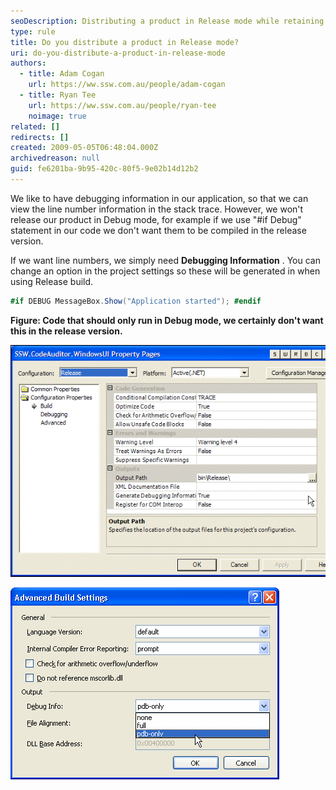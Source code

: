 ```yaml
---
seoDescription: Distributing a product in Release mode while retaining debugging information.
type: rule
title: Do you distribute a product in Release mode?
uri: do-you-distribute-a-product-in-release-mode
authors:
  - title: Adam Cogan
    url: https://ww.ssw.com.au/people/adam-cogan
  - title: Ryan Tee
    url: https://ww.ssw.com.au/people/ryan-tee
    noimage: true
related: []
redirects: []
created: 2009-05-05T06:48:04.000Z
archivedreason: null
guid: fe6201ba-9b95-420c-80f5-9e02b14d12b2
---
```


We like to have debugging information in our application, so that we can view the line number information in the stack trace. However, we won't release our product in Debug mode, for example if we use "#if Debug" statement in our code we don't want them to be compiled in the release version.

If we want line numbers, we simply need **Debugging Information** . You can change an option in the project settings so these will be generated in when using Release build.

<!--endintro-->

```csharp
#if DEBUG MessageBox.Show("Application started"); #endif
```

**Figure: Code that should only run in Debug mode, we certainly don't want this in the release version.**

![Figure: Set "Generate Debugging Information" to True on the project properties page (VS 2003)](DebugConfiguration.gif)

![Figure: Set "Debug Info" to "pdb-only" on the Advanced Build Settings page (VS 2005)](VS2005AdvancedBuildSettings.gif)
